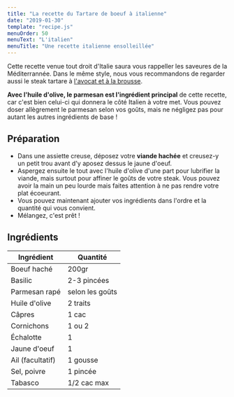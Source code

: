 ```yaml
---
title: "La recette du Tartare de boeuf à italienne"
date: "2019-01-30"
template: "recipe.js"
menuOrder: 50
menuText: "L'italien"
menuTitle: "Une recette italienne ensolleillée"
---
```


Cette recette venue tout droit d'Italie saura vous rappeller les saveures de la Méditerrannée. Dans le même style, nous vous recommandons de regarder aussi le steak tartare à [l'avocat et à la brousse](/fr/recettes/brousse-avocat "Jetez un oeil à cette recette").

**Avec l'huile d'olive, le parmesan est l'ingrédient principal** de cette recette, car c'est bien celui-ci qui donnera le côté Italien à votre met. Vous pouvez doser allègrement le parmesan selon vos goûts, mais ne négligez pas pour autant les autres ingrédients de base !

## Préparation

- Dans une assiette creuse, déposez votre **viande hachée** et creusez-y un petit trou avant d'y aposez dessus le jaune d'oeuf.
- Aspergez ensuite le tout avec l'huile d'olive d'une part pour lubrifier la viande, mais surtout pour affiner le goûts de votre steak. Vous pouvez avoir la main un peu lourde mais faites attention à ne pas rendre votre plat écoeurant.
- Vous pouvez maintenant ajouter vos ingrédients dans l'ordre et la quantité qui vous convient.
- Mélangez, c'est prêt !

## Ingrédients

| Ingrédient	    | Quantité        |
| ----------------- | --------------- |
| Boeuf haché       | 200gr           |
| Basilic           | 2-3 pincées     |
| Parmesan rapé     | selon les goûts |
| Huile d'olive	    | 2 traits        |
| Câpres 	        | 1 cac           |
| Cornichons        | 1 ou 2          |
| Échalotte         | 1               |
| Jaune d'oeuf      | 1               |
| Ail (facultatif)  | 1 gousse        |
| Sel, poivre       | 1 pincée        |
| Tabasco           | 1/2 cac max     |


